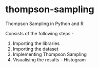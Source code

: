 # thompson-sampling
Thompson Sampling in Python and R

Consists of the following steps -

1. Importing the libraries
2. Importing the dataset
3. Implementing Thompson Sampling
4. Visualising the results - Histogram
